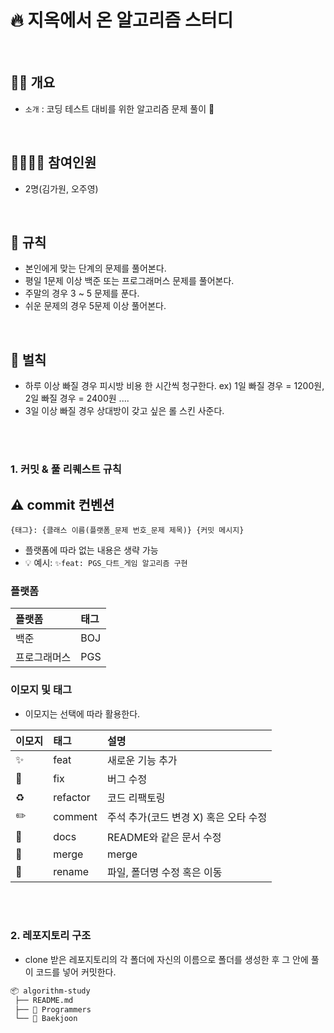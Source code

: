 # 🔥 지옥에서 온 알고리즘 스터디

<br>

## 👨‍🏫 개요
- `소개` : 코딩 테스트 대비를 위한 알고리즘 문제 풀이 👊
<br>

## 👨‍👨‍👦‍👦 참여인원
- 2명(김가원, 오주영)
<br>

## 🤙 규칙

- 본인에게 맞는 단계의 문제를 풀어본다.
- 평일 1문제 이상 백준 또는 프로그래머스 문제를 풀어본다.
- 주말의 경우 3 ~ 5 문제를 푼다.
- 쉬운 문제의 경우 5문제 이상 풀어본다.
<br>
  
## 👿 벌칙

- 하루 이상 빠질 경우 피시방 비용 한 시간씩 청구한다. ex) 1일 빠질 경우 = 1200원, 2일 빠질 경우 = 2400원 ....
- 3일 이상 빠질 경우 상대방이 갖고 싶은 롤 스킨 사준다.

<br>
<br>


### 1. 커밋 & 풀 리퀘스트 규칙
## ⚠️ commit 컨벤션

```
{태그}: {클래스 이름(플랫폼_문제 번호_문제 제목)} {커밋 메시지}
```

- 플랫폼에 따라 없는 내용은 생략 가능
- 💡 예시: `✨feat: PGS_다트_게임 알고리즘 구현`

### 플랫폼

| 플랫폼    | 태그  |
|:-------|:----|
| 백준     | BOJ |
| 프로그래머스 | PGS |

### 이모지 및 태그

- 이모지는 선택에 따라 활용한다.

| 이모지 | 태그       | 설명                      |
|:---- |:--------- |:------------------------ |
| ✨   | feat    | 새로운 기능 추가               |
| 🐛  | fix      | 버그 수정                    |
| ♻️  | refactor  | 코드 리팩토링                 |
| ✏️  | comment   | 주석 추가(코드 변경 X) 혹은 오타 수정 |
| 📝  | docs     | README와 같은 문서 수정        |
| 🔀  | merge    | merge                      |
| 🚚  | rename   | 파일, 폴더명 수정 혹은 이동        |

<br>
<br>


### 2. 레포지토리 구조

- clone 받은 레포지토리의 각 폴더에 자신의 이름으로 폴더를 생성한 후 그 안에 풀이 코드를 넣어 커밋한다.

```tex
📦 algorithm-study
 ├── README.md
 ├── 📁 Programmers 
 └── 📁 Baekjoon
   
```
